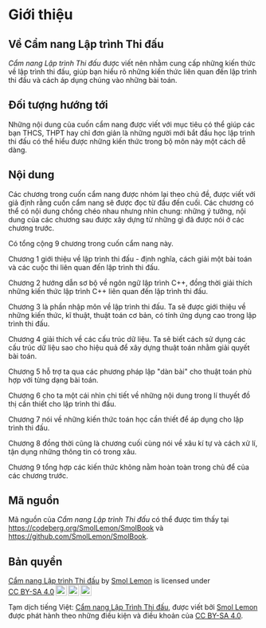 # Giới thiệu

## Về Cẩm nang Lập trình Thi đấu

*Cẩm nang Lập trình Thi đấu* được viết nên nhằm cung cấp những kiến thức về lập trình thi đấu, giúp bạn hiểu rõ những kiến thức liên quan đến lập trình thi đấu và cách áp dụng chúng vào những bài toán.

## Đối tượng hướng tới

Những nội dung của cuốn cẩm nang được viết với mục tiêu có thể giúp các bạn THCS, THPT hay chỉ đơn giản là những người mới bắt đầu học lập trình thi đấu có thể hiểu được những kiến thức trong bộ môn này một cách dễ dàng.

## Nội dung

Các chương trong cuốn cẩm nang được nhóm lại theo chủ đề, được viết với giả định rằng cuốn cẩm nang sẽ được đọc từ đầu đến cuối. Các chương có thể có nội dung chồng chéo nhau nhưng nhìn chung: những ý tưởng, nội dung của các chương sau được xây dựng từ những gì đã được nói ở các chương trước.

Có tổng cộng 9 chương trong cuốn cẩm nang này.

Chương 1 giới thiệu về lập trình thi đấu - định nghĩa, cách giải một bài toán và các cuộc thi liên quan đến lập trình thi đấu. 

Chương 2 hướng dẫn sơ bộ về ngôn ngữ lập trình C++, đồng thời giải thích những kiến thức lập trình C++ liên quan đến lập trình thi đấu.

Chương 3 là phần nhập môn về lập trình thi đấu. Ta sẽ được giới thiệu về những kiến thức, kĩ thuật, thuật toán cơ bản, có tính ứng dụng cao trong lập trình thi đấu. 

Chương 4 giải thích về các cấu trúc dữ liệu. Ta sẽ biết cách sử dụng các cấu trúc dữ liệu sao cho hiệu quả để xây dựng thuật toán nhằm giải quyết bài toán. 

Chương 5 hỗ trợ ta qua các phương pháp lập "dàn bài" cho thuật toán phù hợp với từng dạng bài toán.

Chương 6 cho ta một cái nhìn chi tiết về những nội dung trong lí thuyết đồ thị cần thiết cho lập trình thi đấu.

Chương 7 nói về những kiến thức toán học cần thiết để áp dụng cho lập trình thi đấu.

Chương 8 đồng thời cũng là chương cuối cùng nói về xâu kí tự và cách xử lí, tận dụng những thông tin có trong xâu.

Chương 9 tổng hợp các kiến thức không nằm hoàn toàn trong chủ để của các chương trước.

## Mã nguồn

Mã nguồn của *Cẩm nang Lập trình Thi đấu* có thể được tìm thấy tại <https://codeberg.org/SmolLemon/SmolBook> và <https://github.com/SmolLemon/SmolBook>.

## Bản quyền 

<p xmlns:cc="http://creativecommons.org/ns#" xmlns:dct="http://purl.org/dc/terms/"><a property="dct:title" rel="cc:attributionURL" href="https://book.smollemon.page">Cẩm nang Lập trình Thi đấu</a> by <a rel="cc:attributionURL dct:creator" property="cc:attributionName" href="https://smollemon.page">Smol Lemon</a> is licensed under <a href="https://creativecommons.org/licenses/by-sa/4.0/?ref=chooser-v1" target="_blank" rel="license noopener noreferrer" style="display:inline-block;">CC BY-SA 4.0<img style="height:22px!important;margin-left:3px;vertical-align:text-bottom;" src="https://mirrors.creativecommons.org/presskit/icons/cc.svg?ref=chooser-v1" alt=""><img style="height:22px!important;margin-left:3px;vertical-align:text-bottom;" src="https://mirrors.creativecommons.org/presskit/icons/by.svg?ref=chooser-v1" alt=""><img style="height:22px!important;margin-left:3px;vertical-align:text-bottom;" src="https://mirrors.creativecommons.org/presskit/icons/sa.svg?ref=chooser-v1" alt=""></a></p> 

Tạm dịch tiếng Việt: [Cẩm nang Lập Trình Thi đấu](https://book.smollemon.page), được viết bởi [Smol Lemon](https://smollemon.page) được phát hành theo những điều kiện và điều khoản của [CC BY-SA 4.0](https://creativecommons.org/licenses/by-sa/4.0/).
